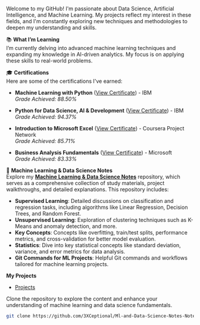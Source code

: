 

Welcome to my GitHub! I'm passionate about Data Science, Artificial Intelligence, and Machine Learning. My projects reflect my interest in these fields, and I'm constantly exploring new techniques and methodologies to deepen my understanding and skills.

📚 **What I’m Learning**  
I’m currently delving into advanced machine learning techniques and expanding my knowledge in AI-driven analytics. My focus is on applying these skills to real-world problems.

🎓 **Certifications**  
Here are some of the certifications I've earned:

- **Machine Learning with Python** ([View Certificate](https://coursera.org/share/42ad593aa56251dd399143e712e431c8)) - IBM  
  *Grade Achieved: 88.50%*
  
- **Python for Data Science, AI & Development** ([View Certificate](https://coursera.org/share/3cb6ed071abb1752ffb81d48e3bc7b40)) - IBM  
  *Grade Achieved: 94.37%*
  
- **Introduction to Microsoft Excel** ([View Certificate](https://coursera.org/share/8a1deb34733c242b5bcd3aeb347c419b)) - Coursera Project Network  
  *Grade Achieved: 85.71%*
  
- **Business Analysis Fundamentals** ([View Certificate](https://coursera.org/share/c03425bb8cbbbba5c3dfcdd1f9713bdc)) - Microsoft  
  *Grade Achieved: 83.33%*

📝 **Machine Learning & Data Science Notes**  
Explore my [**Machine Learning & Data Science Notes**](https://github.com/3XCeptional/Ml-and-Data-Science-Notes-Notebooks) repository, which serves as a comprehensive collection of study materials, project walkthroughs, and detailed explanations. This repository includes:

- **Supervised Learning**: Detailed discussions on classification and regression tasks, including algorithms like Linear Regression, Decision Trees, and Random Forest.
- **Unsupervised Learning**: Exploration of clustering techniques such as K-Means and anomaly detection, and more.
- **Key Concepts**: Concepts like overfitting, train/test splits, performance metrics, and cross-validation for better model evaluation.
- **Statistics**: Dive into key statistical concepts like standard deviation, variance, and error metrics for data analysis.
- **Git Commands for ML Projects**: Helpful Git commands and workflows tailored for machine learning projects.

**My Projects**
- [Projects](https://github.com/3XCeptional/Ml-and-Data-Science-Notes-Notebooks/blob/main/Machine_learning/projects.md)

Clone the repository to explore the content and enhance your understanding of machine learning and data science fundamentals.  
  
```bash
git clone https://github.com/3XCeptional/Ml-and-Data-Science-Notes-Notebooks.git
```



<!---
3XCeptional/3XCeptional is a ✨ special ✨ repository because its `README.md` (this file) appears on your GitHub profile.
You can click the Preview link to take a look at your changes.
--->
